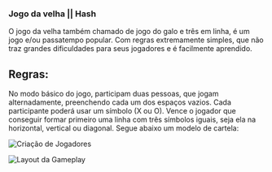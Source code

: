 ### Jogo da velha || Hash

  O jogo da velha também chamado de jogo do galo e três em linha, é um jogo e/ou passatempo popular. Com regras extremamente simples, que não traz grandes dificuldades para seus jogadores e é facilmente aprendido.

## Regras:
  
  No modo básico do jogo, participam duas pessoas, que jogam alternadamente, preenchendo cada um dos
espaços vazios. Cada participante poderá usar um símbolo (X ou O). Vence o jogador que conseguir
formar primeiro uma linha com três símbolos iguais, seja ela na horizontal, vertical ou diagonal.
Segue abaixo um modelo de cartela:

![Criação de Jogadores](https://user-images.githubusercontent.com/85769101/212354382-c07256df-d4c4-4d1a-b9d5-f754c735eb89.png)

![Layout da Gameplay](https://user-images.githubusercontent.com/85769101/212354404-aa3cc195-5d1c-4d51-95d7-b50a0f58dcfc.png)
